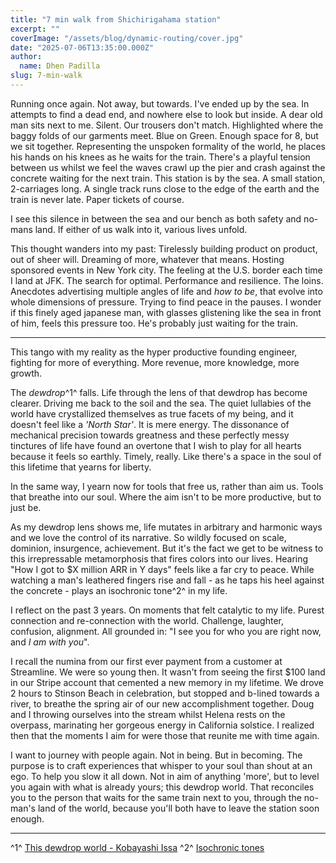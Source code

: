 ```yaml
---
title: "7 min walk from Shichirigahama station"
excerpt: ""
coverImage: "/assets/blog/dynamic-routing/cover.jpg"
date: "2025-07-06T13:35:00.000Z"
author:
  name: Dhen Padilla
slug: 7-min-walk
---
```


Running once again. Not away, but towards. I've ended up by the sea. In attempts to find a dead end, and nowhere else to look but inside. A dear old man sits next to me. Silent. Our trousers don't match. Highlighted where the baggy folds of our garments meet. Blue on Green. 
Enough space for 8, but we sit together. 
Representing the unspoken formality of the world, he places his hands on his knees as he waits for the train. There's a playful tension between us whilst we feel the waves crawl up the pier and crash against the concrete waiting for the next train. 
This station is by the sea. A small station, 2-carriages long. A single track runs close to the edge of the earth and the train is never late. Paper tickets of course.

I see this silence in between the sea and our bench as both safety and no-mans land. If either of us walk into it, various lives unfold. 

This thought wanders into my past: Tirelessly building product on product, out of sheer will. Dreaming of more, whatever that means. Hosting sponsored events in New York city. The feeling at the U.S. border each time I land at JFK. The search for optimal. Performance and resilience. The loins. Anecdotes advertising multiple angles of life and _how to be_, that evolve into whole dimensions of pressure. Trying to find peace in the pauses.
I wonder if this finely aged japanese man, with glasses glistening like the sea in front of him, feels this pressure too.
He's probably just waiting for the train.

---

This tango with my reality as the hyper productive founding engineer, fighting for more of everything. More revenue, more knowledge, more growth. 

The _dewdrop_^1^ falls. Life through the lens of that dewdrop has become clearer. Driving me back to the soil and the sea. The quiet lullabies of the world have crystallized themselves as true facets of my being, and it doesn't feel like a _'North Star'_. It is mere energy. 
The dissonance of mechanical precision towards greatness and these perfectly messy tinctures of life have found an overtone that I wish to play for all hearts because it feels so earthly. Timely, really. Like there's a space in the soul of this lifetime that yearns for liberty. 

In the same way, I yearn now for tools that free us, rather than aim us. Tools that breathe into our soul. Where the aim isn't to be more productive, but to just be.

As my dewdrop lens shows me, life mutates in arbitrary and harmonic ways and we love the control of its narrative. So wildly focused on scale, dominion, insurgence, achievement. But it's the fact we get to be witness to this irrepressable metamorphosis that fires colors into our lives.
Hearing "How I got to $X million ARR in Y days" feels like a far cry to peace. While watching a man's leathered fingers rise and fall - as he taps his heel against the concrete - plays an isochronic tone^2^ in my life. 


I reflect on the past 3 years. On moments that felt catalytic to my life. Purest connection and re-connection with the world. 
Challenge, laughter, confusion, alignment. All grounded in: "I see you for who you are right now, and _I am with you_".

I recall the numina from our first ever payment from a customer at Streamline. We were so young then.
It wasn't from seeing the first $100 land in our Stripe account that cemented a new memory in my lifetime.
We drove 2 hours to Stinson Beach in celebration, but stopped and b-lined towards a river, to breathe the spring air of our new accomplishment together. Doug and I throwing ourselves into the stream whilst Helena rests on the overpass, marinating her gorgeous energy in California solstice. I realized then that the moments I aim for were those that reunite me with time again.

I want to journey with people again. Not in being. But in becoming. The purpose is to craft experiences that whisper to your soul than shout at an ego. To help you slow it all down. Not in aim of anything 'more', but to level you again with what is already yours; this dewdrop world. That reconciles you to the person that waits for the same train next to you, through the no-man's land of the world, because you'll both have to leave the station soon enough.

---

^1^ [This dewdrop world - Kobayashi Issa](https://thedewdrop.org/2021/03/24/issa-this-dewdrop-world/)
^2^ [Isochronic tones](https://www.healthline.com/health/isochronic-tones#isochronic-binaural-and-monaural)


